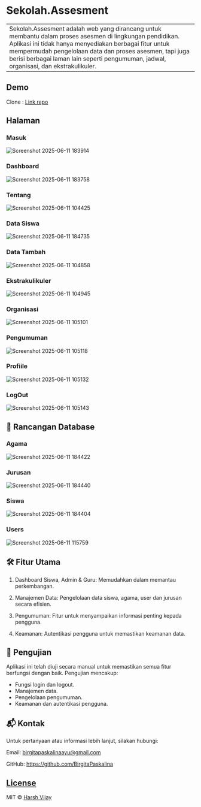 # Sekolah.Assesment
<table>
<tr>
<td>
  Sekolah.Assesment adalah web yang dirancang untuk membantu dalam proses asesmen di lingkungan pendidikan. Aplikasi ini tidak hanya menyediakan berbagai fitur untuk mempermudah pengelolaan data dan proses asesmen, tapi juga berisi berbagai laman lain seperti pengumuman, jadwal, organisasi, dan ekstrakulikuler. 
</td>
</tr>
</table>


## Demo
Clone :  [Link repo](https://github.com/BirgitaPaskalina/WebAsesmen)


## Halaman

### Masuk
![Screenshot 2025-06-11 183914](https://github.com/user-attachments/assets/93cf7f67-a030-4322-ab09-06172a526f8f)


### Dashboard
![Screenshot 2025-06-11 183758](https://github.com/user-attachments/assets/d1440886-f051-48fe-bbd0-2d3e47f47e07)


### Tentang
![Screenshot 2025-06-11 104425](https://github.com/user-attachments/assets/b47db919-38a8-4262-b540-a18c82b2676c)

### Data Siswa
![Screenshot 2025-06-11 184735](https://github.com/user-attachments/assets/f7b71700-d79f-4fe9-ad4b-96c8f0e03baf)


### Data Tambah
![Screenshot 2025-06-11 104858](https://github.com/user-attachments/assets/04f63c52-dfe1-4c40-834a-11f4e988c627)

### Ekstrakulikuler
![Screenshot 2025-06-11 104945](https://github.com/user-attachments/assets/4c8f92b5-c325-462e-98dd-a1495a91f330)

### Organisasi
![Screenshot 2025-06-11 105101](https://github.com/user-attachments/assets/e86c5c01-e18e-4ea3-b09b-7bf39b03916b)

### Pengumuman
![Screenshot 2025-06-11 105118](https://github.com/user-attachments/assets/39a23b3b-822d-489b-8424-e6e65185b4c3)

### Profiile
![Screenshot 2025-06-11 105132](https://github.com/user-attachments/assets/231558ef-ca57-4b68-9cd0-bab14174b39e)

### LogOut
![Screenshot 2025-06-11 105143](https://github.com/user-attachments/assets/85b353b3-bc81-4448-a5ae-13e35663361a)


## 🧩 Rancangan Database

### Agama
![Screenshot 2025-06-11 184422](https://github.com/user-attachments/assets/36da5f0f-6aec-4359-8c53-60c361ea6cd9)


### Jurusan
![Screenshot 2025-06-11 184440](https://github.com/user-attachments/assets/4f19f7f8-476b-4c90-af69-2007f300ea58)


### Siswa
![Screenshot 2025-06-11 184404](https://github.com/user-attachments/assets/4db89747-039e-4332-98b4-8731650a5f32)


### Users
![Screenshot 2025-06-11 115759](https://github.com/user-attachments/assets/6f495d0e-d146-40cd-80e5-9b387701ddba)

## 🛠️ Fitur Utama

1. Dashboard Siswa, Admin & Guru: Memudahkan dalam memantau perkembangan.

2. Manajemen Data: Pengelolaan data siswa, agama, user dan jurusan secara efisien.

3. Pengumuman: Fitur untuk menyampaikan informasi penting kepada pengguna.

4. Keamanan: Autentikasi pengguna untuk memastikan keamanan data.

## 🧪 Pengujian
Aplikasi ini telah diuji secara manual untuk memastikan semua fitur berfungsi dengan baik. Pengujian mencakup:

- Fungsi login dan logout.
- Manajemen data.
- Pengelolaan pengumuman.
- Keamanan dan autentikasi pengguna.

## 📬 Kontak

Untuk pertanyaan atau informasi lebih lanjut, silakan hubungi:

Email: birgitapaskalinaayu@gmail.com

GitHub: https://github.com/BirgitaPaskalina

## [License](https://github.com/iharsh234/WebApp/blob/master/LICENSE.md)

MIT © [Harsh Vijay ](https://github.com/iharsh234)

